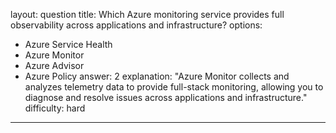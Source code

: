 
layout: question
title: Which Azure monitoring service provides full observability across applications and infrastructure?
options:
- Azure Service Health
- Azure Monitor
- Azure Advisor
- Azure Policy
answer: 2
explanation: "Azure Monitor collects and analyzes telemetry data to provide full-stack monitoring, allowing you to diagnose and resolve issues across applications and infrastructure."
difficulty: hard
---
